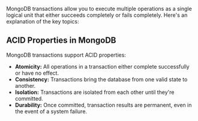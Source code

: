 MongoDB transactions allow you to execute multiple operations as a single logical unit that either succeeds completely or fails completely. Here's an explanation of the key topics:

## ACID Properties in MongoDB

MongoDB transactions support ACID properties:

* **Atomicity:** All operations in a transaction either complete successfully or have no effect.
* **Consistency:** Transactions bring the database from one valid state to another.
* **Isolation:** Transactions are isolated from each other until they're committed.
* **Durability:** Once committed, transaction results are permanent, even in the event of a system failure.
